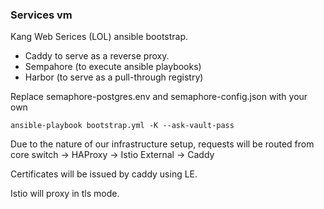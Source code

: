 ### Services vm

Kang Web Serices (LOL) ansible bootstrap.

- Caddy to serve as a reverse proxy.
- Sempahore (to execute ansible playbooks)
- Harbor (to serve as a pull-through registry)

Replace semaphore-postgres.env and semaphore-config.json with your own

```
ansible-playbook bootstrap.yml -K --ask-vault-pass
```

Due to the nature of our infrastructure setup, requests will be routed from core switch -> HAProxy -> Istio External -> Caddy

Certificates will be issued by caddy using LE.

Istio will proxy in tls mode.
